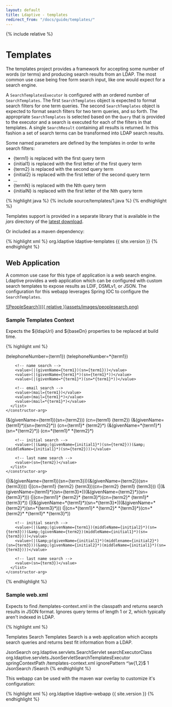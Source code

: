 ```yaml
---
layout: default
title: Ldaptive - templates
redirect_from: "/docs/guide/templates/"
---
```


{% include relative %}

# Templates

The templates project provides a framework for accepting some number of words (or terms) and producing search results from an LDAP. The most common use case being free form search input, like one would expect for a search engine.

A `SearchTemplatesExecutor` is configured with an ordered number of `SearchTemplates`. The first `SearchTemplates` object is expected to format search filters for one term queries. The second `SearchTemplates` object is expected to format search filters for two term queries, and so forth. The appropriate `SearchTemplates` is selected based on the `Query` that is provided to the executor and a search is executed for each of the filters in that templates. A single `SearchResult` containing all results is returned. In this fashion a set of search terms can be transformed into LDAP search results.

Some named parameters are defined by the templates in order to write search filters:

- {term1} is replaced with the first query term
- {initial1} is replaced with the first letter of the first query term
- {term2} is replaced with the second query term
- {initial2} is replaced with the first letter of the second query term
- ...
- {termN} is replaced with the Nth query term
- {initialN} is replaced with the first letter of the Nth query term

{% highlight java %}
{% include source/templates/1.java %}
{% endhighlight %}

Templates support is provided in a separate library that is available in the _jars_ directory of the [latest download](download.md).

Or included as a maven dependency:

{% highlight xml %}
 <dependencies>
   <dependency>
     <groupId>org.ldaptive</groupId>
     <artifactId>ldaptive-templates</artifactId>
     <version>{{ site.version }}</version>
   </dependency>
<dependencies>
{% endhighlight %}

## Web Application

A common use case for this type of application is a web search engine. Ldaptive provides a web application which can be configured with custom search templates to expose results as LDIF, DSMLv1, or JSON. The configuration for this webapp leverages Spring IOC to configure the `SearchTemplates`.

[![PeopleSearch]({{ relative }}assets/images/peoplesearch.png)](http://webapps.middleware.vt.edu/peoplesearch)

### Sample Templates Context

Expects the ${ldapUrl} and ${baseDn} properties to be replaced at build time.

{% highlight xml %}
<?xml version="1.0" encoding="UTF-8"?>
<beans xmlns="http://www.springframework.org/schema/beans"
       xmlns:xsi="http://www.w3.org/2001/XMLSchema-instance"
       xmlns:p="http://www.springframework.org/schema/p"
       xmlns:util="http://www.springframework.org/schema/util"
       xsi:schemaLocation="http://www.springframework.org/schema/beans http://www.springframework.org/schema/beans/spring-beans-3.2.xsd
                           http://www.springframework.org/schema/util http://www.springframework.org/schema/util/spring-util-3.2.xsd">

  <bean id="searchExecutor"
        class="org.ldaptive.concurrent.AggregatePooledSearchExecutor"
        p:baseDn="${baseDn}">
    <constructor-arg index="0">
      <bean class="java.util.concurrent.Executors"
            factory-method="newCachedThreadPool"/>
    </constructor-arg>
  </bean>

  <bean id="connectionFactory"
        class="org.ldaptive.pool.PooledConnectionFactory">
    <constructor-arg index="0">
      <bean class="org.ldaptive.pool.BlockingConnectionPool"
            init-method="initialize"
            p:blockWaitTime="5000">
        <constructor-arg index="0">
          <bean class="org.ldaptive.pool.PoolConfig"
                p:minPoolSize="5"
                p:maxPoolSize="10"
                p:validatePeriodically="true"
          />
        </constructor-arg>
        <constructor-arg index="1">
          <bean class="org.ldaptive.DefaultConnectionFactory">
            <constructor-arg index="0">
              <bean class="org.ldaptive.ConnectionConfig"
                    p:ldapUrl="${ldapUrl}"
              />
            </constructor-arg>
          </bean>
        </constructor-arg>
        <property name="validator">
          <bean class="org.ldaptive.pool.SearchValidator"/>
        </property>
      </bean>
    </constructor-arg>
  </bean>

  <!-- SEARCH CONFIG -->

  <!-- searches are defined in the following section
       A bean is defined to handle a specific number of query terms.
       When a query arrives the searches are executed that match the number of
       terms entered.
       The following syntax is used to match query terms:
       {term1} == the first query term entered
       {term2} == the second query term entered, and so forth
       {initial1} == the first letter of the first query term entered
       in this manner you can construct search filters such as:
       (givenName={term1})(middleName={initial2}*)(sn={term3}) -->

  <!-- ONE TERM QUERIES -->
  <bean id="oneTermSearch" class="org.ldaptive.templates.SearchTemplates">
    <constructor-arg>
      <list>
        <!-- phone number search -->
        <!-- note that openldap removes dashes and spaces for all phone number queries -->
        <value>(telephoneNumber={term1})</value>
        <value>(telephoneNumber=*{term1})</value>

        <!-- name search -->
        <value>(|(givenName={term1})(sn={term1}))</value>
        <value>(|(givenName={term1}*)(sn={term1}*))</value>
        <value>(|(givenName=*{term1}*)(sn=*{term1}*))</value>

        <!-- email search -->
        <value>(mail={term1})</value>
        <value>(mail={term1}*)</value>
        <value>(mail=*{term1}*)</value>
      </list>
    </constructor-arg>
  </bean>

  <!-- TWO TERM QUERIES -->
  <bean id="twoTermSearch" class="org.ldaptive.templates.SearchTemplates">
    <constructor-arg>
      <list>
        <!-- name search -->
        <value>(&amp;(givenName={term1})(sn={term2}))</value>
        <value>(cn={term1} {term2})</value>
        <value>(&amp;(givenName={term1}*)(sn={term2}*))</value>
        <value>(cn={term1}* {term2}*)</value>
        <value>(&amp;(givenName=*{term1}*)(sn=*{term2}*))</value>
        <value>(cn=*{term1}* *{term2}*)</value>

        <!-- initial search -->
        <value>(|(&amp;(givenName={initial1}*)(sn={term2}))(&amp;(middleName={initial1}*)(sn={term2})))</value>

        <!-- last name search -->
        <value>(sn={term2})</value>
      </list>
    </constructor-arg>
  </bean>

  <!-- THREE TERM QUERIES -->
  <bean id="threeTermSearch" class="org.ldaptive.templates.SearchTemplates">
    <constructor-arg>
      <list>
        <!-- name search -->
        <value>(|(&amp;(givenName={term1})(sn={term3}))(&amp;(givenName={term2})(sn={term3})))</value>
        <value>(|(cn={term1} {term2} {term3})(cn={term2} {term1} {term3}))</value>
        <value>(|(&amp;(givenName={term1}*)(sn={term3}*))(&amp;(givenName={term2}*)(sn={term3}*)))</value>
        <value>(|(cn={term1}* {term2}* {term3}*)(cn={term2}* {term1}* {term3}*))</value>
        <value>(|(&amp;(givenName=*{term1}*)(sn=*{term3}*))(&amp;(givenName=*{term2}*)(sn=*{term3}*)))</value>
        <value>(|(cn=*{term1}* *{term2}* *{term3}*)(cn=*{term2}* *{term1}* *{term3}*))</value>

        <!-- initial search -->
        <value>(|(&amp;(givenName={term1})(middleName={initial2}*)(sn={term3}))(&amp;(givenName={term2})(middleName={initial1}*)(sn={term3})))</value>
        <value>(|(&amp;p(givenName={initial1}*)(middlename={initial2}*)(sn={term3}))(&amp;(givenName={initial2}*)(middleName={initial1}*)(sn={term3})))</value>

        <!-- last name search -->
        <value>(sn={term3})</value>
      </list>
    </constructor-arg>
  </bean>

</beans>
{% endhighlight %}

### Sample web.xml

Expects to find /templates-context.xml in the classpath and returns search results in JSON format. Ignores query terms of length 1 or 2, which typically aren't indexed in LDAP.

{% highlight xml %}
<?xml version="1.0" encoding="UTF-8"?>
<web-app id="ldaptive-templates"
         version="2.4"
         xmlns="http://java.sun.com/xml/ns/j2ee"
         xmlns:xsi="http://www.w3.org/2001/XMLSchema-instance"
         xsi:schemaLocation="http://java.sun.com/xml/ns/j2ee http://java.sun.com/xml/ns/j2ee/web-app_2_4.xsd">

  <display-name>Templates Search</display-name>
  <description>
    Templates Search is a web application which accepts search queries and returns best fit information from a LDAP.
  </description>

  <!-- Search servlet -->
  <servlet>
    <servlet-name>JsonSearch</servlet-name>
    <servlet-class>org.ldaptive.servlets.SearchServlet</servlet-class>
    <init-param>
      <param-name>searchExecutorClass</param-name>
      <param-value>org.ldaptive.servlets.JsonServletSearchTemplatesExecutor</param-value>
    </init-param>
    <!-- Classpath location of the spring context -->
    <init-param>
      <param-name>springContextPath</param-name>
      <param-value>/templates-context.xml</param-value>
    </init-param>
    <!-- Ignore pattern -->
    <init-param>
      <param-name>ignorePattern</param-name>
      <param-value>^\w{1,2}$</param-value>
    </init-param>
    <load-on-startup>1</load-on-startup>
  </servlet>

  <servlet-mapping>
    <servlet-name>JsonSearch</servlet-name>
    <url-pattern>/Search</url-pattern>
  </servlet-mapping>

</web-app>
{% endhighlight %}

This webapp can be used with the maven war overlay to customize it's configuration:

{% highlight xml %}
 <dependencies>
   <dependency>
     <groupId>org.ldaptive</groupId>
     <artifactId>ldaptive-webapp</artifactId>
     <version>{{ site.version }}</version>
   </dependency>
<dependencies>
{% endhighlight %}

